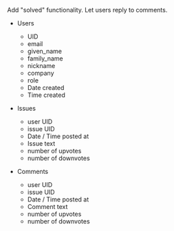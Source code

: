 Add "solved" functionality.
Let users reply to comments.




 - Users
    - UID
    - email
    - given_name
    - family_name
    - nickname
    - company
    - role
    - Date created
    - Time created

 - Issues
    - user UID
    - issue UID
    - Date / Time posted at
    - Issue text
    - number of upvotes
    - number of downvotes

- Comments
    - user UID
    - issue UID
    - Date / Time posted at
    - Comment text
    - number of upvotes
    - number of downvotes